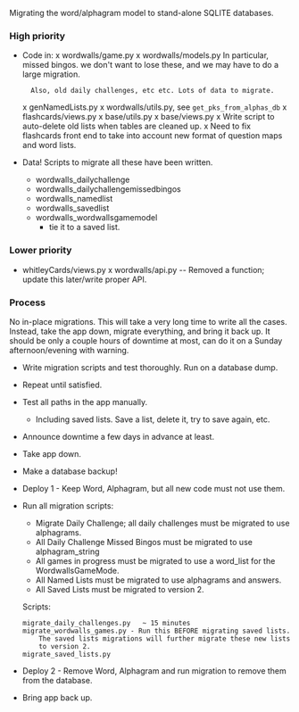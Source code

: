 Migrating the word/alphagram model to stand-alone SQLITE databases.

### High priority
- Code in:
    x wordwalls/game.py
    x wordwalls/models.py 
        In particular, missed bingos. we don't want to lose these, and 
        we may have to do a large migration.

        Also, old daily challenges, etc etc. Lots of data to migrate.

    x genNamedLists.py
    x wordwalls/utils.py, see `get_pks_from_alphas_db`
    x flashcards/views.py
    x base/utils.py
    x base/views.py
    x Write script to auto-delete old lists when tables are cleaned up.
    x Need to fix flashcards front end to take into account new format of
        question maps and word lists. 

- Data! Scripts to migrate all these have been written.
    + wordwalls_dailychallenge
    + wordwalls_dailychallengemissedbingos
    + wordwalls_namedlist
    + wordwalls_savedlist
    + wordwalls_wordwallsgamemodel
        * tie it to a saved list.

### Lower priority
- whitleyCards/views.py
x wordwalls/api.py -- Removed a function; update this later/write proper API.

### Process

No in-place migrations. This will take a very long time to write all the
cases. Instead, take the app down, migrate everything, and bring
it back up. It should be only a couple hours of downtime at most, can
do it on a Sunday afternoon/evening with warning.

- Write migration scripts and test thoroughly. Run on a database dump.
- Repeat until satisfied.
- Test all paths in the app manually. 
    + Including saved lists. Save a list, delete it, try to save again,
    etc.
- Announce downtime a few days in advance at least.
- Take app down. 
- Make a database backup!
- Deploy 1 - Keep Word, Alphagram, but all new code must not use them.
- Run all migration scripts:
    - Migrate Daily Challenge; all daily challenges must be migrated to
    use alphagrams.
    - All Daily Challenge Missed Bingos must be migrated to use 
    alphagram_string
    - All games in progress must be migrated to use a word_list for the
    WordwallsGameMode.
    - All Named Lists must be migrated to use alphagrams and answers.
    - All Saved Lists must be migrated to version 2.

    Scripts:
    ```
    migrate_daily_challenges.py   ~ 15 minutes
    migrate_wordwalls_games.py - Run this BEFORE migrating saved lists.
        The saved lists migrations will further migrate these new lists
        to version 2.
    migrate_saved_lists.py

    ```

- Deploy 2 - Remove Word, Alphagram and run migration to remove them
    from the database.
- Bring app back up.